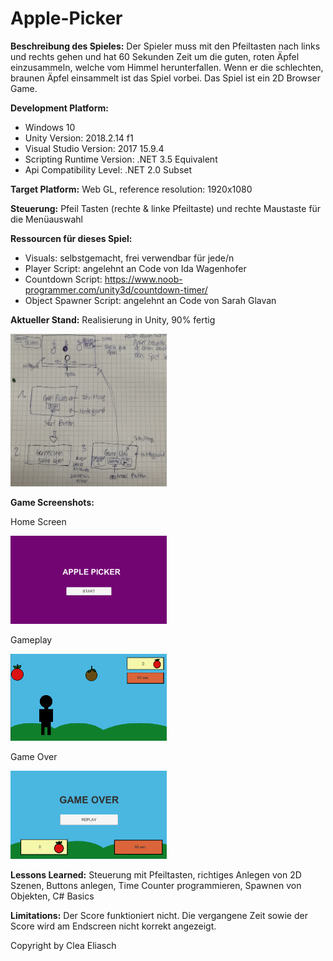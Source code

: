 # Apple-Picker
**Beschreibung des Spieles:**
Der Spieler muss mit den Pfeiltasten nach links und rechts gehen und hat 60 Sekunden Zeit um die guten, roten Äpfel einzusammeln, welche vom Himmel herunterfallen. Wenn er die schlechten, braunen Äpfel einsammelt ist das Spiel vorbei. Das Spiel ist ein 2D Browser Game.

**Development Platform:**
* Windows 10
* Unity Version: 2018.2.14 f1
* Visual Studio Version: 2017 15.9.4
* Scripting Runtime Version: .NET 3.5 Equivalent
* Api Compatibility Level: .NET 2.0 Subset

**Target Platform:**
Web GL, reference resolution: 1920x1080

**Steuerung:**
Pfeil Tasten (rechte & linke Pfeiltaste) und rechte Maustaste für die Menüauswahl

**Ressourcen für dieses Spiel:** 

* Visuals: selbstgemacht, frei verwendbar für jede/n
* Player Script: angelehnt an Code von Ida Wagenhofer 
* Countdown Script: https://www.noob-programmer.com/unity3d/countdown-timer/
* Object Spawner Script: angelehnt an Code von Sarah Glavan

**Aktueller Stand:** Realisierung in Unity, 90% fertig 


<div>
<img src= "./Screenshots/Skizzen_Apple-Picker.jpg" width="250">
</div>

**Game Screenshots:**

Home Screen
<div>
<img src="./Screenshots/HomeScreen.png" width="250">
</div>

Gameplay
<div>
<img src="./Screenshots/MainScreen.png" width="250">
</div>

Game Over
<div>
<img src="./Screenshots/GameOverScreen.png" width="250">
</div>


**Lessons Learned:** Steuerung mit Pfeiltasten, richtiges Anlegen von 2D Szenen, Buttons anlegen, Time Counter programmieren, Spawnen von Objekten, C# Basics

**Limitations:** Der Score funktioniert nicht. Die vergangene Zeit sowie der Score wird am Endscreen nicht korrekt angezeigt. 

Copyright by Clea Eliasch